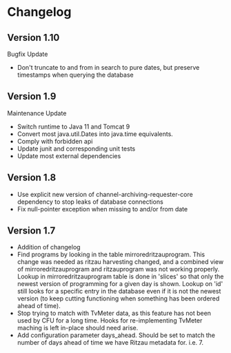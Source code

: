 # Changelog

## Version 1.10
Bugfix Update
* Don't truncate to and from in search to pure dates, but preserve timestamps when querying the database


## Version 1.9
Maintenance Update
* Switch runtime to Java 11 and Tomcat 9
* Convert most java.util.Dates into java.time equivalents.
* Comply with forbidden api
* Update junit and corresponding unit tests
* Update most external dependencies

## Version 1.8
* Use explicit new version of channel-archiving-requester-core dependency to stop leaks of database connections
* Fix null-pointer exception when missing to and/or from date

## Version 1.7
* Addition of changelog
* Find programs by looking in the table mirroredritzauprogram. This change was needed as ritzau harvesting changed, and a combined view of mirroredritzauprogram and ritzauprogram was not working properly. Lookup in mirroredritzauprogram table is done in 'slices' so that only the newest version of programming for a given day is shown. Lookup on 'id' still looks for a specific entry in the database even if it is not the newest version (to keep cutting functioning when something has been ordered ahead of time).
* Stop trying to match with TvMeter data, as this feature has not been used by CFU for a long time. Hooks for re-implementing TvMeter maching is left in-place should need arise.
* Add configuration parameter days_ahead. Should be set to match the number of days ahead of time we have Ritzau metadata for. i.e. 7.


